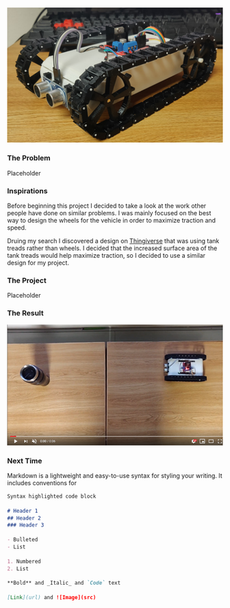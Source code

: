
![End result](images/vehicle.jpg)


### The Problem

Placeholder

### Inspirations

Before beginning this project I decided to take a look at the work other people have done on similar problems. I was mainly focused on the best way to design the wheels for the vehicle in order to maximize traction and speed.

Druing my search I discovered a design on [Thingiverse](https://www.thingiverse.com/thing:467807) that was using tank treads rather than wheels. I decided that the increased surface area of the tank treads would help maximize traction, so I decided to use a similar design for my project.

### The Project

Placeholder

### The Result

[![Watch the video](images/preview.png)](https://youtu.be/EfkwKTTyvyM)


### Next Time

Markdown is a lightweight and easy-to-use syntax for styling your writing. It includes conventions for

```markdown
Syntax highlighted code block

# Header 1
## Header 2
### Header 3

- Bulleted
- List

1. Numbered
2. List

**Bold** and _Italic_ and `Code` text

[Link](url) and ![Image](src)
```